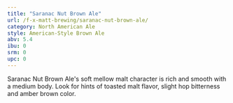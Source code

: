 ```yaml
---
title: "Saranac Nut Brown Ale"
url: /f-x-matt-brewing/saranac-nut-brown-ale/
category: North American Ale
style: American-Style Brown Ale
abv: 5.4
ibu: 0
srm: 0
upc: 0
---
```

Saranac Nut Brown Ale's soft mellow malt character is rich and smooth with a medium body. Look for hints of toasted malt flavor, slight hop bitterness and amber brown color.
